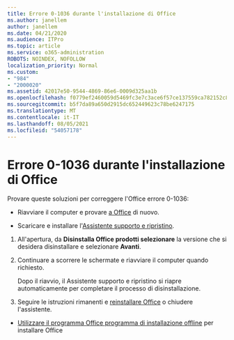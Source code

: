 ```yaml
---
title: Errore 0-1036 durante l'installazione di Office
ms.author: janellem
author: janellem
ms.date: 04/21/2020
ms.audience: ITPro
ms.topic: article
ms.service: o365-administration
ROBOTS: NOINDEX, NOFOLLOW
localization_priority: Normal
ms.custom:
- "984"
- "2000020"
ms.assetid: 42017e50-9544-4869-86e6-0009d325aa1b
ms.openlocfilehash: f0779ef2460059d5469fc3e7c3ace6f57ce137559ca782152c8c312eb1a5b07d
ms.sourcegitcommit: b5f7da89a650d2915dc652449623c78be6247175
ms.translationtype: MT
ms.contentlocale: it-IT
ms.lasthandoff: 08/05/2021
ms.locfileid: "54057178"
---
```

# <a name="error-0-1036-when-installing-office"></a>Errore 0-1036 durante l'installazione di Office

Provare queste soluzioni per correggere l'Office errore 0-1036:
  
- Riavviare il computer e provare [a Office](https://portal.office.com/OLS/MySoftware.aspx) di nuovo.

- Scaricare e installare l'[Assistente supporto e ripristino](https://aka.ms/SARA-OfficeUninstall-Alchemy).

1. All'apertura, da **Disinstalla Office prodotti selezionare** la versione che si desidera disinstallare e selezionare **Avanti**.

2. Continuare a scorrere le schermate e riavviare il computer quando richiesto.

    Dopo il riavvio, il Assistente supporto e ripristino si riapre automaticamente per completare il processo di disinstallazione.

3. Seguire le istruzioni rimanenti e [reinstallare Office](https://portal.office.com/OLS/MySoftware.aspx) o chiudere l'assistente.

- [Utilizzare il programma Office programma di installazione offline](https://support.office.com/article/f0a85fe7-118f-41cb-a791-d59cef96ad1c?wt.mc_id=Alchemy_ClientDIA) per installare Office
